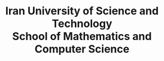 <div align="center">
  <h1>
    Iran University of Science and Technology
    <br>
    School of Mathematics and Computer Science
  </h1>
</div>
